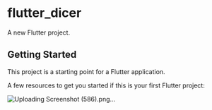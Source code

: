 # flutter_dicer

A new Flutter project.

## Getting Started

This project is a starting point for a Flutter application.

A few resources to get you started if this is your first Flutter project:


![Uploading Screenshot (586).png…]()
